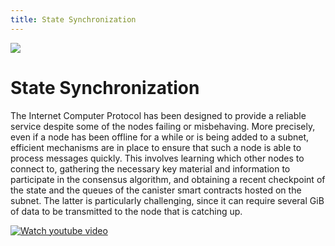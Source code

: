 ```yaml
---
title: State Synchronization
---
```


![](/img/how-it-works/state-synchronization.600x300.jpg)

# State Synchronization

The Internet Computer Protocol has been designed to provide a reliable service despite some of the nodes failing or misbehaving. More precisely, even if a node has been offline for a while or is being added to a subnet, efficient mechanisms are in place to ensure that such a node is able to process messages quickly. This involves learning which other nodes to connect to, gathering the necessary key material and information to participate in the consensus algorithm, and obtaining a recent checkpoint of the state and the queues of the canister smart contracts hosted on the subnet. The latter is particularly challenging, since it can require several GiB of data to be transmitted to the node that is catching up.

<!-- [Learn more](/how-it-works/state-synchronization/) -->
[![Watch youtube video](https://img.youtube.com/vi/WaNJINjGleg/0.jpg)](https://www.youtube.com/watch?v=WaNJINjGleg)


